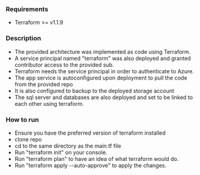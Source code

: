 ### Requirements
- Terraform >= v1.1.9 

### Description
- The provided architecture was implemented as code using Terraform.
- A service principal named "terraform" was also deployed and granted contributor access to the provided sub.
- Terraform needs the service principal in order to authenticate to Azure.
- The app service is autoconfigured upon deployment to pull the code from the provided repo
- It is also configured to backup to the deployed storage account
- The sql server and databases are also deployed and set to be linked to each other using terraform.

### How to run
- Ensure you have the preferred version of terraform installed
- clone repo
- cd to the same directory as the main.tf file
- Run "terraform init" on your console.
- Run "terraform plan" to have an idea of what terraform would do.
- Run "terraform apply --auto-approve" to apply the changes.